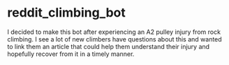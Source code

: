 # reddit_climbing_bot

I decided to make this bot after experiencing an A2 pulley injury from rock climbing.
I see a lot of new climbers have questions about this and wanted to link them an article that could help them understand their injury and hopefully recover from it in a timely manner. 
